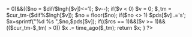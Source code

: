    <?php
   
   function _ago($tm,$rcs = 0) {
      $cur_tm = time(); $dif = $cur_tm-$tm;
      $pds = array('second','minute','hour','day','week','month','year','decade');
      $lngh = array(1,60,3600,86400,604800,2630880,31570560,315705600);
      for($v = sizeof($lngh)-1; ($v >= 0)&&(($no = $dif/$lngh[$v])<=1); $v--); if($v < 0) $v = 0; $_tm = $cur_tm-($dif%$lngh[$v]);
   
      $no = floor($no); if($no <> 1) $pds[$v] .='s'; $x=sprintf("%d %s ",$no,$pds[$v]);
      if(($rcs == 1)&&($v >= 1)&&(($cur_tm-$_tm) > 0)) $x .= time_ago($_tm);
      return $x;
   }

   ?>
